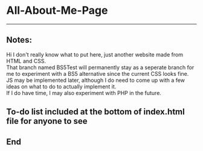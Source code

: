 # All-About-Me-Page


---
Notes:
---
Hi I don't really know what to put here, just another website made from HTML and CSS.                                                                     
That branch named BS5Test will permanently stay as a seperate branch for me to experiment with a BS5 alternative since the current CSS looks fine.        
JS may be implemented later, although I do need to come up with a few ideas on what to do to actually implement it.                                       
If I do have time, I may also experiment with PHP in the future.                                                  

To-do list included at the bottom of index.html file for anyone to see
---
End
---

